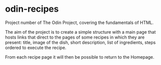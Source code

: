 # odin-recipes
Project number of The Odin Project, covering the fundamentals of HTML.

The aim of the project is to create a simple structure with a main page that hosts links that direct to the pages of some recipes in which they are present: title, image of the dish, short description, list of ingredients, steps ordered to execute the recipe.

From each recipe page it will then be possible to return to the Homepage.

